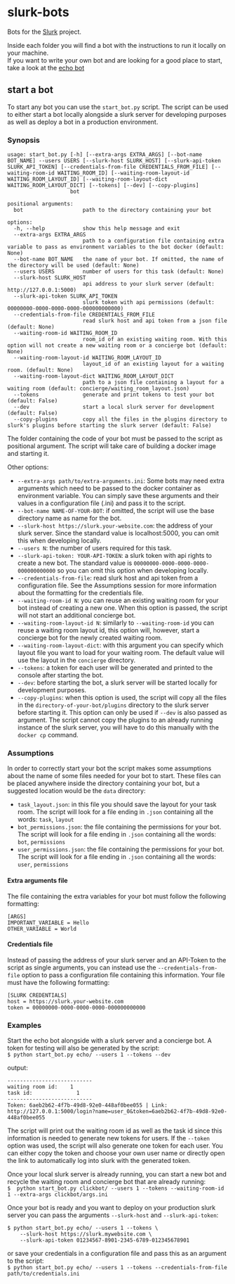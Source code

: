 # slurk-bots
Bots for the [Slurk](https://github.com/clp-research/slurk) project.

Inside each folder you will find a bot with the instructions to run it locally on your machine.  
If you want to write your own bot and are looking for a good place to start, take a look at the [echo bot](https://github.com/clp-research/slurk-bots/tree/master/echo)

## start a bot

To start any bot you can use the `start_bot.py` script. The script can be used to either start a bot locally alongside a slurk server for developing purposes as well as deploy a bot in a production environment.

### Synopsis
```
usage: start_bot.py [-h] [--extra-args EXTRA_ARGS] [--bot-name BOT_NAME] --users USERS [--slurk-host SLURK_HOST] [--slurk-api-token SLURK_API_TOKEN] [--credentials-from-file CREDENTIALS_FROM_FILE] [--waiting-room-id WAITING_ROOM_ID] [--waiting-room-layout-id WAITING_ROOM_LAYOUT_ID] [--waiting-room-layout-dict WAITING_ROOM_LAYOUT_DICT] [--tokens] [--dev] [--copy-plugins]
                    bot

positional arguments:
  bot                   path to the directory containing your bot

options:
  -h, --help            show this help message and exit
  --extra-args EXTRA_ARGS
                        path to a configuration file containing extra variable to pass as environment variables to the bot docker (default: None)
  --bot-name BOT_NAME   the name of your bot. If omitted, the name of the directory will be used (default: None)
  --users USERS         number of users for this task (default: None)
  --slurk-host SLURK_HOST
                        api address to your slurk server (default: http://127.0.0.1:5000)
  --slurk-api-token SLURK_API_TOKEN
                        slurk token with api permissions (default: 00000000-0000-0000-0000-000000000000)
  --credentials-from-file CREDENTIALS_FROM_FILE
                        read slurk host and api token from a json file (default: None)
  --waiting-room-id WAITING_ROOM_ID
                        room_id of an existing waiting room. With this option will not create a new waiting room or a concierge bot (default: None)
  --waiting-room-layout-id WAITING_ROOM_LAYOUT_ID
                        layout_id of an existing layout for a waiting room. (default: None)
  --waiting-room-layout-dict WAITING_ROOM_LAYOUT_DICT
                        path to a json file containing a layout for a waiting room (default: concierge/waiting_room_layout.json)
  --tokens              generate and print tokens to test your bot (default: False)
  --dev                 start a local slurk server for development (default: False)
  --copy-plugins        copy all the files in the plugins directory to slurk's plugins before starting the slurk server (default: False)
```

The folder containing the code of your bot must be passed to the script as positional argument.
The script will take care of building a docker image and starting it.

Other options:
* `--extra-args path/to/extra-arguments.ini`: Some bots may need extra arguments which need to be passed to the docker container as environment variable. You can simply save these arguments and their values in a configuration file (.ini) and pass it to the script.
* `--bot-name NAME-OF-YOUR-BOT`: if omitted, the script will use the base directory name as name for the bot.
* `--slurk-host https://slurk.your-website.com`: the address of your slurk server. Since the standard value is localhost:5000, you can omit this when developing locally.
* `--users N`: the number of users required for this task.
* `--slurk-api-token: YOUR-API-TOKEN`: a slurk token with api rights to create a new bot. The standard value is `00000000-0000-0000-0000-000000000000` so you can omit this option when developing locally.
* `--credentials-from-file`: read slurk host and api token from a configuration file. See the Assumptions session for more information about the formatting for the credentials file.
* `--waiting-room-id N`: you can reuse an existing waiting room for your bot instead of creating a new one. When this option is passed, the script will not start an additional concierge bot.
* `--waiting-room-layout-id N`: similarly to `--waiting-room-id` you can reuse a waiting room layout id, this option will, however, start a concierge bot for the newly created waiting room.
* `--waiting-room-layout-dict`: with this argument you can specify which layout file you want to load for your waiting room. The default value will use the layout in the `concierge` directory.
* `--tokens`: a token for each user will be generated and printed to the console after starting the bot.
* `--dev`: before starting the bot, a slurk server will be started locally for development purposes.
* `--copy-plugins`: when this option is used, the script will copy all the files in the `directory-of-your-bot/plugins` directory to the slurk server before starting it. This option can only be used if `--dev` is also passed as argument. The script cannot copy the plugins to an already running instance of the slurk server, you will have to do this manually with the `docker cp` command.


### Assumptions
In order to correctly start your bot the script makes some assumptions about the name of some files needed for your bot to start. These files can be placed anywhere inside the directory containing your bot, but a suggested location would be the `data` directory:
* `task_layout.json`: in this file you should save the layout for your task room. The script will look for a file ending in `.json` containing all the words: `task`, `layout`
* `bot_permissions.json`: the file containing the permissions for your bot. The script will look for a file ending in `.json` containing all the words: `bot`, `permissions`
* `user_permissions.json`: the file containing the permissions for your bot. The script will look for a file ending in `.json` containing all the words: `user`, `permissions`


#### Extra arguments file
The file containing the extra variables for your bot must follow the following formatting:
```
[ARGS]
IMPORTANT_VARIABLE = Hello
OTHER_VARIABLE = World 
```

#### Credentials file
Instead of passing the address of your slurk server and an API-Token to the script as single arguments, you can instead use the `--credentials-from-file` option to pass a configuration file containing this information. Your file must have the following formatting:
```
[SLURK CREDENTIALS]
host = https://slurk.your-website.com
token = 00000000-0000-0000-0000-000000000000
```

### Examples
Start the echo bot alongside with a slurk server and a concierge bot. A token for testing will also be generated by the script:  
`$ python start_bot.py echo/ --users 1 --tokens --dev`

output: 
```
---------------------------
waiting room id:	1
task id:		      1
---------------------------
Token: 6aeb2b62-4f7b-49d8-92e0-448af0bee055 | Link: http://127.0.0.1:5000/login?name=user_0&token=6aeb2b62-4f7b-49d8-92e0-448af0bee055

```

The script will print out the waiting room id as well as the task id since this information is needed to generate new tokens for users.
If the `--token` option was used, the script will also generate one token for each user. You can either copy the token and choose your own user name or directly open the link to automatically log into slurk with the generated token.

Once your local slurk server is already running, you can start a new bot and recycle the waiting room and concierge bot that are already running:  
`$  python start_bot.py clickbot/ --users 1 --tokens --waiting-room-id 1 --extra-args clickbot/args.ini`

Once your bot is ready and you want to deploy on your production slurk server you can pass the arguments `--slurk-host` and `--slurk-api-token`:  
```
$ python start_bot.py echo/ --users 1 --tokens \
    --slurk-host https://slurk.mywebsite.com \
    --slurk-api-token 01234567-8901-2345-6789-012345678901
```
or save your credentials in a configuration file and pass this as an argument to the script:  
`$ python start_bot.py echo/ --users 1 --tokens --credentials-from-file path/to/credentials.ini`
